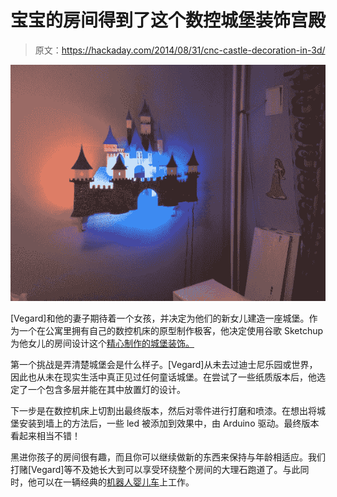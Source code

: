 # 宝宝的房间得到了这个数控城堡装饰宫殿

> 原文：<https://hackaday.com/2014/08/31/cnc-castle-decoration-in-3d/>

![castle decoration](img/b7c12731c0ab88e46e5e4772d60360f1.png)

[Vegard]和他的妻子期待着一个女孩，并决定为他们的新女儿建造一座城堡。作为一个在公寓里拥有自己的数控机床的原型制作极客，他决定使用谷歌 Sketchup 为他女儿的房间设计这个[精心制作的城堡装饰。](http://vegardpaulsen.wordpress.com/thales-castle/)

第一个挑战是弄清楚城堡会是什么样子。[Vegard]从未去过迪士尼乐园或世界，因此也从未在现实生活中真正见过任何童话城堡。在尝试了一些纸质版本后，他选定了一个包含多层并能在其中放置灯的设计。

下一步是在数控机床上切割出最终版本，然后对零件进行打磨和喷漆。在想出将城堡安装到墙上的方法后，一些 led 被添加到效果中，由 Arduino 驱动。最终版本看起来相当不错！

黑进你孩子的房间很有趣，而且你可以继续做新的东西来保持与年龄相适应。我们打赌[Vegard]等不及她长大到可以享受环绕整个房间的大理石跑道了。与此同时，他可以在一辆经典的[机器人婴儿车](http://hackaday.com/2012/11/12/robot-stroller-lets-baby-steer-without-mowing-down-other-toddlers/)上工作。